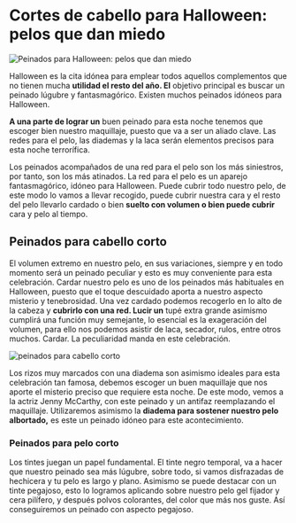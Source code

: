 # Cortes de cabello para Halloween: pelos que dan miedo
<img src='https://s-media-cache-ak0.pinimg.com/736x/f6/f8/23/f6f8238582b818d67f7282e32f6423f4.jpg' alt='Peinados para Halloween: pelos que dan miedo'/><p> Halloween es la cita idónea para emplear todos aquellos complementos que no tienen mucha <strong>utilidad el resto del año. El</strong> objetivo principal es buscar un peinado lúgubre y fantasmagórico. Existen muchos peinados idóneos para Halloween. </p><p> <strong>A una parte de lograr un</strong> buen peinado para esta noche tenemos que escoger bien nuestro maquillaje, puesto que va a ser un aliado clave. Las redes para el pelo, las diademas y la laca serán elementos precisos para esta noche terrorífica.</p><p> Los peinados acompañados de una red para el pelo son los más siniestros, por tanto, son los más atinados. La red para el pelo es un aparejo fantasmagórico, idóneo para Halloween. Puede cubrir todo nuestro pelo, de este modo lo vamos a llevar recogido, puede cubrir nuestra cara y el resto del pelo llevarlo cardado o bien <strong>suelto con volumen o bien puede cubrir</strong> cara y pelo al tiempo. </p><h2>Peinados para cabello corto</h2><p> El volumen extremo en nuestro pelo, en sus variaciones, siempre y en todo momento será un peinado peculiar y esto es muy conveniente para esta celebración. Cardar nuestro pelo es uno de los peinados más habituales en Halloween, puesto que el toque descuidado aporta a nuestro aspecto misterio y tenebrosidad. Una vez cardado podemos recogerlo en lo alto de la cabeza y <strong>cubrirlo con una red. Lucir un</strong> tupé extra grande asimismo cumplirá una función muy semejante, lo esencial es la exageración del volumen, para ello nos podemos asistir de laca, secador, rulos, entre otros muchos. Cardar. La peculiaridad manda en este celebración. </p><img src='http://esbelleza.com/wp-content/uploads/2011/10/halloween-4.jpeg' alt='peinados para cabello corto'/><p> Los rizos muy marcados con una diadema son asimismo ideales para esta celebración tan famosa, debemos escoger un buen maquillaje que nos aporte el misterio preciso que requiere esta noche. De este modo, vemos a la actriz Jenny McCarthy, con este peinado y un antifaz reemplazando el maquillaje. Utilizaremos asimismo la <strong>diadema para sostener nuestro pelo albortado,</strong> es este un peinado idóneo para este acontecimiento. </p><h3>Peinados para pelo corto</h3><p>Los tintes juegan un papel fundamental. El tinte negro temporal, va a hacer que nuestro peinado sea más lúgubre, sobre todo, si vamos disfrazadas de hechicera y tu pelo es largo y plano. Asimismo se puede destacar con un tinte pegajoso, esto lo logramos aplicando sobre nuestro pelo gel fijador y cera pilífero, y después polvos colorantes, del color que más nos guste. Así conseguiremos un peinado con aspecto pegajoso. </p>
